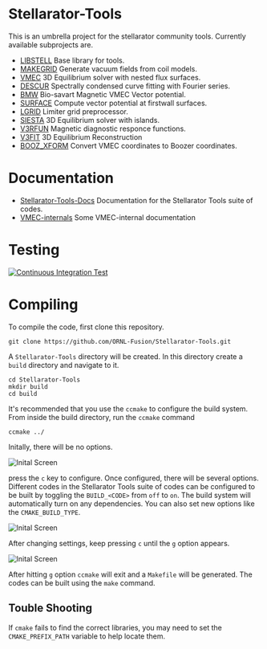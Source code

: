 # Stellarator-Tools
This is an umbrella project for the stellarator community tools. Currently available 
subprojects are.

* [LIBSTELL](https://github.com/ORNL-Fusion/LIBSTELL) Base library for tools.
* [MAKEGRID](https://github.com/ORNL-Fusion/MAKEGRID) Generate vacuum fields from coil models. 
* [VMEC](https://github.com/ORNL-Fusion/PARVMEC) 3D Equilibrium solver with nested flux surfaces.
* [DESCUR](https://github.com/ORNL-Fusion/DESCUR) Spectrally condensed curve fitting with Fourier series.
* [BMW](https://github.com/ORNL-Fusion/BMW) Bio-savart Magnetic VMEC Vector potential.
* [SURFACE](https://github.com/ORNL-Fusion/SURFACE) Compute vector potential at firstwall surfaces. 
* [LGRID](https://github.com/ORNL-Fusion/LGRID) Limiter grid preprocessor. 
* [SIESTA](https://github.com/ORNL-Fusion/SIESTA) 3D Equilibrium solver with islands.
* [V3RFUN](https://github.com/ORNL-Fusion/V3RFUN) Magnetic diagnostic responce functions.
* [V3FIT](https://github.com/cianciosa/V3FIT) 3D Equilibrium Reconstruction
* [BOOZ_XFORM](https://github.com/ORNL-Fusion/BOOZ_XFORM.git) Convert VMEC coordinates to Boozer coordinates.

#  Documentation
* [Stellarator-Tools-Docs](https://ornl-fusion.github.io/Stellarator-Tools-Docs/) Documentation for the Stellarator Tools suite of codes.
* [VMEC-internals](https://github.com/jonathanschilling/vmec-internals) Some VMEC-internal documentation

# Testing
[![Continuous Integration Test](https://github.com/ORNL-Fusion/Stellarator-Tools/actions/workflows/ci_test.yaml/badge.svg)](https://github.com/ORNL-Fusion/Stellarator-Tools/actions/workflows/ci_test.yaml)

# Compiling
To compile the code, first clone this repository.

```
git clone https://github.com/ORNL-Fusion/Stellarator-Tools.git
```

A `Stellarator-Tools` directory will be created. In this directory create a `build` directory and navigate to it.

```
cd Stellarator-Tools
mkdir build
cd build
```

It's recommended that you use the `ccmake` to configure the build system. From inside the build directory, run the `ccmake` command

```
ccmake ../
```

Initally, there will be no options.

![Inital Screen](images/cmake1.png)

press the `c` key to configure. Once configured, there will be several options. Different codes in the Stellarator Tools suite of codes can be configured to be built by toggling the `BUILD_<CODE>` from `off` to `on`. The build system will automatically turn on any dependencies. You can also set new options like the `CMAKE_BUILD_TYPE`. 

![Inital Screen](images/cmake2.png)

After changing settings, keep pressing `c` until the `g` option appears.

![Inital Screen](images/cmake3.png)

After hitting `g` option `ccmake` will exit and a `Makefile` will be generated. The codes can be built using the `make` command.

## Touble Shooting
If `cmake` fails to find the correct libraries, you may need to set the `CMAKE_PREFIX_PATH` variable to help locate them.

